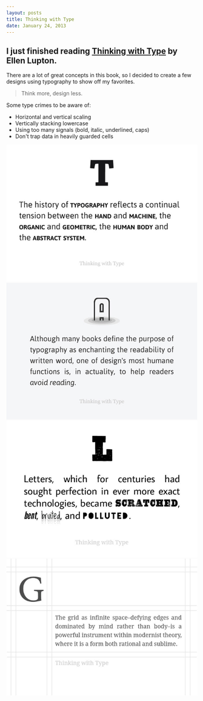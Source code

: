 ```yaml
---
layout: posts
title: Thinking with Type
date: January 24, 2013
---
```


<h2>I just finished reading <a href='http://www.thinkingwithtype.com/' target='blank'>Thinking with Type</a> by Ellen Lupton.</h2>

<p>There are a lot of great concepts in this book, so I decided to create a few designs using typography to show off my favorites.</p>

<blockquote>
	<p>Think more, design less.</p>
</blockquote>

<p>Some type crimes to be aware of:</p>

<ul>
	<li>Horizontal and vertical scaling</li>
	<li>Vertically stacking lowercase</li>
	<li>Using too many signals (bold, italic, underlined, caps)</li>
	<li>Don't trap data in heavily guarded cells</li>
</ul>

<img src='/images/type1.jpg' />
<img src='/images/type2.jpg' />
<img src='/images/type3.jpg' />
<img src='/images/type4.jpg' />
